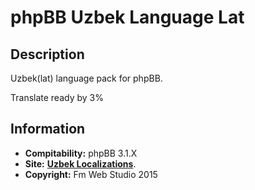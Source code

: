 # phpBB Uzbek Language Lat
## Description
Uzbek(lat) language pack for phpBB.

Translate ready by 3%

## Information
* **Compitability:** phpBB 3.1.X
* **Site:** [**Uzbek Localizations**](http://fm-web.site/localizations/phpbb/).
* **Copyright:** Fm Web Studio 2015